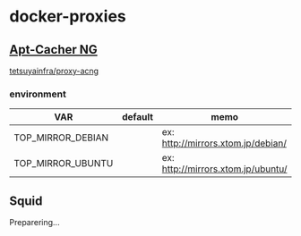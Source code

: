 # docker-proxies


## [Apt-Cacher NG](https://www.unix-ag.uni-kl.de/~bloch/acng/)
[tetsuyainfra/proxy-acng](https://hub.docker.com/r/tetsuyainfra/proxy-acng)

### environment

| VAR               | default | memo                               |
| ----------------- | ------- | ---------------------------------- |
| TOP_MIRROR_DEBIAN |         | ex: http://mirrors.xtom.jp/debian/ |
| TOP_MIRROR_UBUNTU |         | ex: http://mirrors.xtom.jp/ubuntu/ |


## Squid

Preparering...